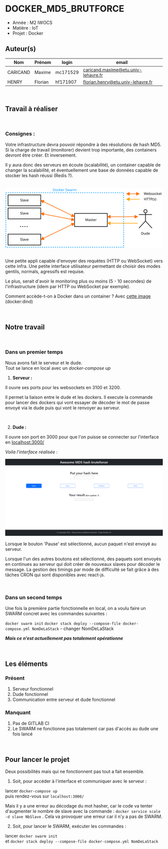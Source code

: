 # DOCKER_MD5_BRUTFORCE

- Année   : M2 IWOCS
- Matière : IoT
- Projet  : Docker

## Auteur(s)

|Nom|Prénom|login|email|
|--|--|--|--|
| CARICAND | Maxime | mc171529 | caricand.maxime@etu.univ-lehavre.fr |
| HENRY | Florian | hf171907 | florian.henry@etu.univ-lehavre.fr |

<br>

## Travail à réaliser

<br>

### Consignes :

Votre infrastructure devra pouvoir répondre à des résolutions de hash MD5. Si la charge de travail (monitorer) devient trop importante, des containers devront être créer. Et inversement.

Il y aura donc des serveurs en écoute (scalabilité), un container capable de changer la scalabilité, et éventuellement une base de données capable de stocker les hash réussi (Redis ?).

<br>
<img src="./images/docker-4-md5-archi.svg"/>
<br>
<br>


Une petite appli capable d'envoyer des requètes (HTTP ou WebSocket) vers cette infra. Une petite interface utilisateur permettant de choisir des modes gentils, normals, agressifs est requise.

Le plus, serait d'avoir le monitoring plus ou moins (5 - 10 secondes) de l'infrastructure (idem par HTTP ou WebSocket par exemple).

Comment accède-t-on à Docker dans un container ? Avec <a href="https://hub.docker.com/_/docker" target="_blank" tabindex="0"> cette image</a> (docker:dind)

<br>

## Notre travail

<br>

### Dans un premier temps

Nous avons fait le serveur et le dude.<br>
Tout se lance en local avec un _docker-compose up_

 1. **Serveur :**

Il ouvre ses ports pour les websockets en 3100 et 3200.

Il permet la liaison entre le dude et les dockers. Il execute la commande pour lancer des dockers qui vont essayer de décoder le mot de passe envoyé via le dude puis qui vont le renvoyer au serveur.

<br>

 2. **Dude :**

Il ouvre son port en 3000 pour que l'on puisse se connecter sur l'interface en <a href='localhost:3000/'>localhost:3000/</a>

*Voila l'interface réalisée :*

<img src="./images/interface_dude.png"/>

Lorsque le bouton 'Pause' est sélectionné, aucun paquet n'est envoyé au serveur.

Lorsque l'un des autres boutons est sélectionné, des paquets sont envoyés en continues au serveur qui doit créer de nouveaux slaves pour décoder le message. La gestion des timings par mode de difficulté se fait grâce à des tâches CRON qui sont disponibles avec react-js.

<br>

### Dans un second temps

Une fois la première partie fonctionnelle en local, on a voulu faire un SWARM concret avec les commandes suivantes :

```docker swarm init```
```docker stack deploy --compose-file docker-compose.yml NomDeLaStack``` - changer NomDeLaStack

***Mais ce n'est actuellement pas totalement opérationne***

<br>

## Les éléments

### Présent

 1. Serveur fonctionnel
 2. Dude fonctionnel
 3. Communication entre serveur et dude fonctionnel

### Manquant

 1. Pas de GITLAB CI
 2. Le SWARM ne fonctionne pas totalement car pas d'accès au dude une fois lancé

<br>

## Pour lancer le projet

Deux possibilités mais qui ne fonctionnent pas tout a fait ensemble.

 1. Soit, pour accéder à l'interface et communiquer avec le serveur :

lancer ```docker-compose up```<br>
puis rendez-vous sur ```localhost:3000/```

Mais il y a une erreur au décodage du mot hasher, car le code va tenter d'augmenter le nombre de slave avec la commande :
```docker service scale -d slave NbSlave``` . Cela va provoquer une erreur car il n'y a pas de SWARM.

 2. Soit, pour lancer le SWARM, exécuter les commandes :

lancer ```docker swarm init```<br>
et  ```docker stack deploy --compose-file docker-compose.yml NomDeLaStack```